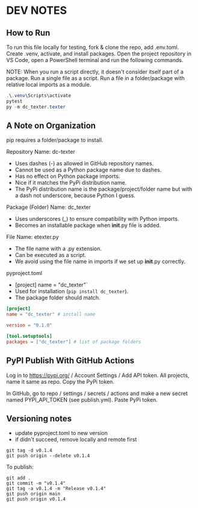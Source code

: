 # DEV NOTES

## How to Run

To run this file locally for testing, fork & clone the repo, add .env.toml. 
Create .venv, activate, and install packages. 
Open the project repository in VS Code, open a PowerShell terminal and run the following commands.

NOTE: When you run a script directly, it doesn't consider itself part of a package.
Run a single file as a script. 
Run a file in a folder/package with relative local imports as a module.

```PowerShell
.\.venv\Scripts\activate 
pytest
py -m dc_texter.texter
```

## A Note on Organization

pip requires a folder/package to install. 

Repository Name: dc-texter
  - Uses dashes (-) as allowed in GitHub repository names.
  - Cannot be used as a Python package name due to dashes.
  - Has no effect on Python package imports.
  - Nice if it matches the PyPi distribution name.
  - The PyPi distribution name is the package/project/folder name but with a dash not underscore, because Python I guess. 
  

Package (Folder) Name: dc_texter
  - Uses underscores (_) to ensure compatibility with Python imports.
  - Becomes an installable package when  __init__.py file is added.

File Name: etexter.py
  - The file name with a .py extension.
  - Can be executed as a script. 
  - We avoid using the file name in imports if we set up __init__.py correctly. 

pyproject.toml
  - [project] name = "dc_texter"`
  - Used for installation (`pip install dc_texter`).
  - The package folder should match.

```toml
[project]
name = "dc_texter" # install name

version = "0.1.0"

[tool.setuptools]
packages = ["dc_texter"] # list of package folders
```

## PyPI Publish With GitHub Actions

Log in to <https://pypi.org/> / Account Settings / Add API token.
All projects, name it same as repo. Copy the PyPi token. 

In GitHub, go to repo / settings / secrets / actions and make a new secret named PYPI_API_TOKEN (see publish.yml). Paste PyPi token.


## Versioning notes

- update pyproject.toml to new version
- if didn't succeed, remove locally and remote first
```
git tag -d v0.1.4
git push origin --delete v0.1.4
```

To publish:
```
git add .
git commit -m "v0.1.4"
git tag -a v0.1.4 -m "Release v0.1.4"
git push origin main
git push origin v0.1.4
```